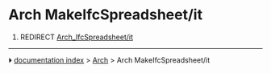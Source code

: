 # Arch MakeIfcSpreadsheet/it
1.  REDIRECT [Arch_IfcSpreadsheet/it](Arch_IfcSpreadsheet/it.md)



---
⏵ [documentation index](../README.md) > [Arch](Arch_Workbench.md) > Arch MakeIfcSpreadsheet/it
